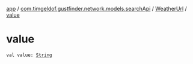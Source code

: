 [app](../../index.md) / [com.timgeldof.gustfinder.network.models.searchApi](../index.md) / [WeatherUrl](index.md) / [value](./value.md)

# value

`val value: `[`String`](https://kotlinlang.org/api/latest/jvm/stdlib/kotlin/-string/index.html)